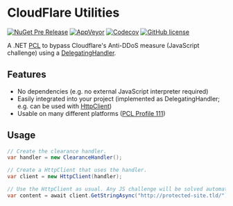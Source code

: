 # CloudFlare Utilities
[![NuGet Pre Release](https://img.shields.io/nuget/vpre/CloudFlareUtilities.svg)](https://www.nuget.org/packages/CloudFlareUtilities/)
[![AppVeyor](https://img.shields.io/appveyor/ci/elcattivo/CloudFlareUtilities.svg)](https://ci.appveyor.com/project/elcattivo/cloudflareutilities)
[![Codecov](https://img.shields.io/codecov/c/github/elcattivo/CloudFlareUtilities.svg)](https://codecov.io/github/elcattivo/CloudFlareUtilities)
[![GitHub license](https://img.shields.io/github/license/elcattivo/CloudFlareUtilities.svg)](https://raw.githubusercontent.com/elcattivo/CloudFlareUtilities/master/LICENSE)

A .NET [PCL](https://msdn.microsoft.com/en-us/library/gg597391(v=vs.110).aspx) to bypass Cloudflare's Anti-DDoS measure (JavaScript challenge) using a [DelegatingHandler](https://msdn.microsoft.com/en-us/library/system.net.http.delegatinghandler(v=vs.110).aspx).

## Features
- No dependencies (e.g. no external JavaScript interpreter required)
- Easily integrated into your project (implemented as DelegatingHandler; e.g. can be used with [HttpClient](https://msdn.microsoft.com/en-us/library/system.net.http.httpclient(v=vs.118).aspx))
- Usable on many different platforms ([PCL Profile 111](http://embed.plnkr.co/03ck2dCtnJogBKHJ9EjY/))

## Usage
```csharp
// Create the clearance handler.
var handler = new ClearanceHandler();

// Create a HttpClient that uses the handler.
var client = new HttpClient(handler);

// Use the HttpClient as usual. Any JS challenge will be solved automatically for you.
var content = await client.GetStringAsync("http://protected-site.tld/");
```
